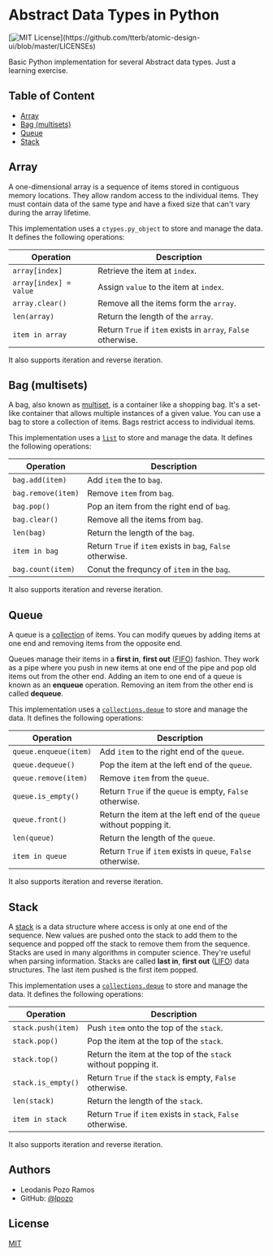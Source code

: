 # Abstract Data Types in Python

[![MIT License](https://img.shields.io/apm/l/atomic-design-ui.svg?)](https://github.com/tterb/atomic-design-ui/blob/master/LICENSEs)

Basic Python implementation for several Abstract data types. Just a learning exercise.

## Table of Content

- [Array](#array)
- [Bag (multisets)](#bag-multisets)
- [Queue](#queue)
- [Stack](#stack)

## Array

A one-dimensional array is a sequence of items stored in contiguous memory locations. They allow random access to the individual items. They must contain data of the same type and have a fixed size that can't vary during the array lifetime.

This implementation uses a `ctypes.py_object` to store and manage the data. It defines the following operations:

| Operation              | Description                                                   |
| ---------------------- | ------------------------------------------------------------- |
| `array[index]`         | Retrieve the item at `index`.                                 |
| `array[index] = value` | Assign `value` to the item at `index`.                        |
| `array.clear()`        | Remove all the items form the `array`.                        |
| `len(array)`           | Return the length of the `array`.                             |
| `item in array`        | Return `True` if `item` exists in `array`, `False` otherwise. |

It also supports iteration and reverse iteration.

## Bag (multisets)

A bag, also known as [multiset](https://en.wikipedia.org/wiki/Multiset), is a container like a shopping bag. It's a set-like container that allows multiple instances of a given value. You can use a bag to store a collection of items. Bags restrict access to individual items.

This implementation uses a [`list`](https://docs.python.org/3/library/stdtypes.html#list) to store and manage the data. It defines the following operations:

| Operation          | Description                                                 |
| ------------------ | ----------------------------------------------------------- |
| `bag.add(item)`    | Add `item` the to `bag`.                                    |
| `bag.remove(item)` | Remove `item` from `bag`.                                   |
| `bag.pop()`        | Pop an item from the right end of `bag`.                    |
| `bag.clear()`      | Remove all the items from `bag`.                            |
| `len(bag)`         | Return the length of the `bag`.                             |
| `item in bag`      | Return `True` if `item` exists in `bag`, `False` otherwise. |
| `bag.count(item)`  | Conut the frequncy of `item` in the `bag`.                  |

It also supports iteration and reverse iteration.

## Queue

A queue is a [collection](https://en.wikipedia.org/wiki/Collection_(abstract_data_type)) of items. You can modify queues by adding items at one end and removing items from the opposite end.

Queues manage their items in a **first in**, **first out** ([FIFO](https://en.wikipedia.org/wiki/FIFO_(computing_and_electronics))) fashion. They work as a pipe where you push in new items at one end of the pipe and pop old items out from the other end. Adding an item to one end of a queue is known as an **enqueue** operation. Removing an item from the other end is called **dequeue**.

This implementation uses a [`collections.deque`](https://docs.python.org/3/library/collections.html?highlight=collections#collections.deque) to store and manage the data. It defines the following operations:

| Operation             | Description                                                        |
| --------------------- | ------------------------------------------------------------------ |
| `queue.enqueue(item)` | Add `item` to the right end of the `queue`.                        |
| `queue.dequeue()`     | Pop the item at the left end of the `queue`.                       |
| `queue.remove(item)`  | Remove `item` from the `queue`.                                    |
| `queue.is_empty()`    | Return `True` if the `queue` is empty, `False` otherwise.          |
| `queue.front()`       | Return the item at the left end of the `queue` without popping it. |
| `len(queue)`          | Return the length of the `queue`.                                  |
| `item in queue`       | Return `True` if `item` exists in `queue`, `False` otherwise.      |

It also supports iteration and reverse iteration.

## Stack

A [stack](https://en.wikipedia.org/wiki/Stack_(abstract_data_type)) is a data structure where access is only at one end of the sequence. New values are pushed onto the stack to add them to the sequence and popped off the stack to remove them from the sequence. Stacks are used in many algorithms in computer science. They're useful when parsing information. Stacks are called **last in**, **first out** ([LIFO](https://en.wikipedia.org/wiki/FIFO_and_LIFO_accounting#LIFO)) data structures. The last item pushed is the first item popped.

This implementation uses a [`collections.deque`](https://docs.python.org/3/library/collections.html?highlight=collections#collections.deque) to store and manage the data. It defines the following operations:

| Operation          | Description                                                   |
| ------------------ | ------------------------------------------------------------- |
| `stack.push(item)` | Push `item` onto the top of the `stack`.                      |
| `stack.pop()`      | Pop the item at the top of the `stack`.                       |
| `stack.top()`      | Return the item at the top of the `stack` without popping it. |
| `stack.is_empty()` | Return `True` if the `stack` is empty, `False` otherwise.     |
| `len(stack)`       | Return the length of the `stack`.                             |
| `item in stack`    | Return `True` if `item` exists in `stack`, `False` otherwise. |

It also supports iteration and reverse iteration.

## Authors

- Leodanis Pozo Ramos
- GitHub: [@lpozo](https://www.github.com/lpozo)

## License

[MIT](https://choosealicense.com/licenses/mit/)
